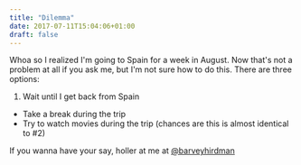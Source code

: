 ```yaml
---
title: "Dilemma"
date: 2017-07-11T15:04:06+01:00
draft: false
---
```


Whoa so I realized I'm going to Spain for a week in August. Now that's not a problem at all if you ask me, but I'm not sure how to do this. There are three options:

1. Wait until I get back from Spain  
+ Take a break during the trip  
+ Try to watch movies during the trip (chances are this is almost identical to #2)

If you wanna have your say, holler at me at [@barveyhirdman](https://twitter.com/barveyhirdman)
<!--more-->
